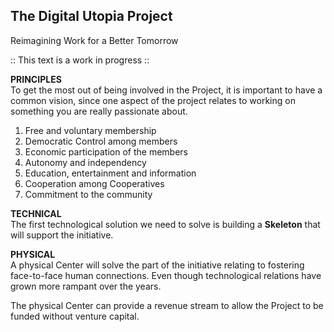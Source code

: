 <h2>The Digital Utopia Project</h2>

Reimagining Work for a Better Tomorrow


:: This text is a work in progress ::

<b>PRINCIPLES</b><br>
To get the most out of being involved in the Project, it is important to have a common vision, since one aspect of the project relates to working on something you are really passionate about.
<br>
1. Free and voluntary membership<br>
2. Democratic Control among members<br>
3. Economic participation of the members<br>
4. Autonomy and independency<br>
5. Education, entertainment and information<br>
6. Cooperation among Cooperatives<br>
7. Commitment to the community<br>

<b>TECHNICAL</b><br>
The first technological solution we need to solve is building a <b>Skeleton</b> that will support the initiative.  


<b>PHYSICAL</b><br>
A physical Center will solve the part of the initiative relating to fostering face-to-face human connections. Even though technological relations have grown more rampant over the years.

The physical Center can provide a revenue stream to allow the Project to be funded without venture capital.

